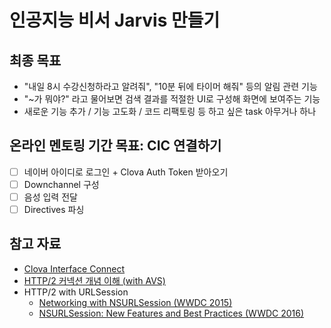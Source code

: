 # 인공지능 비서 Jarvis 만들기

## 최종 목표
- "내일 8시 수강신청하라고 알려줘", "10분 뒤에 타이머 해줘" 등의 알림 관련 기능
- "~가 뭐야?" 라고 물어보면 검색 결과를 적절한 UI로 구성해 화면에 보여주는 기능
- 새로운 기능 추가 / 기능 고도화 / 코드 리팩토링 등 하고 싶은 task 아무거나 하나

## 온라인 멘토링 기간 목표: CIC 연결하기
- [ ] 네이버 아이디로 로그인 + Clova Auth Token 받아오기
- [ ] Downchannel 구성
- [ ] 음성 입력 전달
- [ ] Directives 파싱

## 참고 자료
- [Clova Interface Connect](https://developers.naver.com/docs/clova/guide/CIC/CIC_Overview.md)
- [HTTP/2 커넥션 개념 이해 (with AVS)](https://developer.amazon.com/docs/alexa-voice-service/manage-http2-connection.html#create)
- HTTP/2 with URLSession
	- [Networking with NSURLSession (WWDC 2015)](https://developer.apple.com/videos/play/wwdc2015/711/)
	- [NSURLSession: New Features and Best Practices (WWDC 2016)](https://developer.apple.com/videos/play/wwdc2016/711/)
